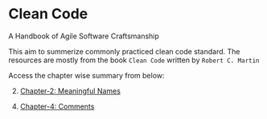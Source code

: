 # Clean Code
A Handbook of Agile Software Craftsmanship

This aim to summerize commonly practiced clean code standard. The resources are mostly from the book `Clean Code` written by `Robert C. Martin`

Access the chapter wise summary from below:

2. [Chapter-2: Meaningful Names](./Chapter-2:Meaningful_Names.md)
<!-- 3. [Chapter-3: Functions]() -->
4. [Chapter-4: Comments](./Chapter-4:Comments.md)
<!-- 5. [Chapter-5: Formatting]() -->
<!-- 6. [Chapter-6: Objects and Data Structures]() -->
